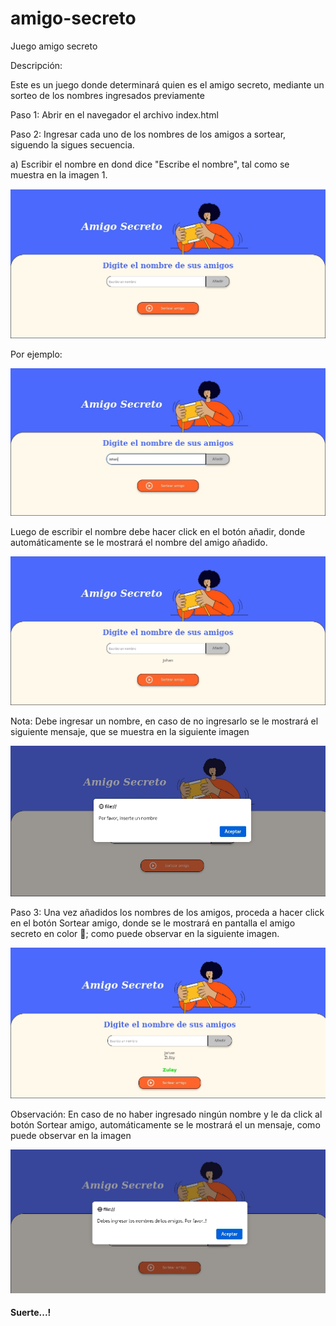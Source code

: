 # amigo-secreto
<p> Juego amigo secreto</p>
<p>Descripción:</p>
<p>Este es un juego donde determinará quien es el amigo secreto, mediante un sorteo de los nombres ingresados previamente</p>
<Para jugar debe seguir los siguientes pasos:>
<p>Paso 1: Abrir en el navegador el archivo index.html</p>
<p>Paso 2: Ingresar cada uno de los nombres de los amigos a sortear, siguendo la sigues secuencia.</p>
<p>a) Escribir el nombre en dond dice "Escribe el nombre", tal como se muestra en la imagen 1.</p>
<img src="assets/01.png" alt="Imagen 1">
<p>Por ejemplo:</p>
<img src="assets/2.png" alt="Imagen 2">
<p> Luego de escribir el nombre debe hacer click en el botón añadir, donde automáticamente se le mostrará el nombre del amigo añadido.</p>
<img src="assets/3.png" alt="Imagen 3">
<p>Nota: Debe ingresar un nombre, en caso de no ingresarlo se le mostrará el siguiente mensaje, que se muestra en la siguiente imagen</p>
<img src="assets/1.png" alt="Imagen 4">
<p>Paso 3: Una vez añadidos los nombres de los amigos, proceda a hacer click en el botón Sortear amigo, donde se le mostrará en pantalla el amigo secreto en color 💚; como puede observar en la siguiente imagen.</p>
<img src="assets/6.png" alt="Imagen 5">
<p> Observación: En caso de no haber ingresado ningún nombre y le da click al botón Sortear amigo, automáticamente se le mostrará el un mensaje, como puede observar en la imagen</p>
<img src="assets/5.png" alt="Imágen 6">
<h4> Suerte...! </h4> 
